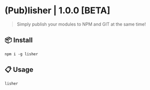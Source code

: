 # (Pub)lisher | 1.0.0 [BETA]

> Simply publish your modules to NPM and GIT at the same time!

## :package: Install

```command
npm i -g lisher
```

## :clipboard: Usage

```command
lisher
```